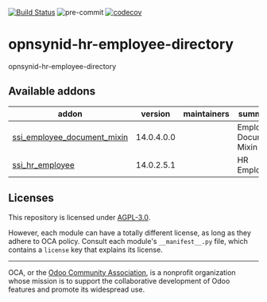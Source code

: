 [![Build Status](https://travis-ci.com/open-synergy/opnsynid-hr-employee-directory.svg?branch=14.0)](https://travis-ci.com/open-synergy/opnsynid-hr-employee-directory)
![pre-commit](https://github.com/open-synergy/opnsynid-hr-employee-directory/actions/workflows/pre-commit.yml/badge.svg)
[![codecov](https://codecov.io/gh/open-synergy/opnsynid-hr-employee-directory/branch/14.0/graph/badge.svg)](https://codecov.io/gh/open-synergy/opnsynid-hr-employee-directory)

<!-- /!\ do not modify above this line -->

# opnsynid-hr-employee-directory

opnsynid-hr-employee-directory

<!-- /!\ do not modify below this line -->

<!-- prettier-ignore-start -->

[//]: # (addons)

Available addons
----------------
addon | version | maintainers | summary
--- | --- | --- | ---
[ssi_employee_document_mixin](ssi_employee_document_mixin/) | 14.0.4.0.0 |  | Employee Document Mixin
[ssi_hr_employee](ssi_hr_employee/) | 14.0.2.5.1 |  | HR Employee

[//]: # (end addons)

<!-- prettier-ignore-end -->

## Licenses

This repository is licensed under [AGPL-3.0](LICENSE).

However, each module can have a totally different license, as long as they adhere to OCA
policy. Consult each module's `__manifest__.py` file, which contains a `license` key
that explains its license.

----

OCA, or the [Odoo Community Association](http://odoo-community.org/), is a nonprofit
organization whose mission is to support the collaborative development of Odoo features
and promote its widespread use.
